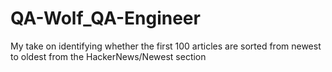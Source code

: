 # QA-Wolf_QA-Engineer
My take on identifying whether the first 100 articles are sorted from newest to oldest from the HackerNews/Newest section
